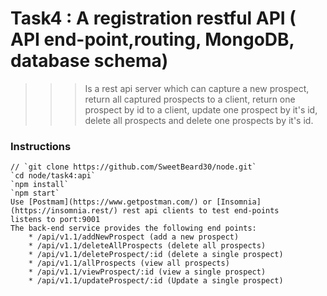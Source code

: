 # Task4 : A registration restful API ( API end-point,routing, MongoDB, database schema)
> > > Is a rest api server which can capture a new prospect, return all captured prospects to a client, return one prospect by id to a client, update one prospect by it's id, delete all prospects and delete one prospects by it's id.

### Instructions
    // `git clone https://github.com/SweetBeard30/node.git`
    `cd node/task4:api`
    `npm install`
    `npm start`
    Use [Postmam](https://www.getpostman.com/) or [Insomnia](https://insomnia.rest/) rest api clients to test end-points
    listens to port:9001
    The back-end service provides the following end points:
        * /api/v1.1/addNewProspect (add a new prospect)
        * /api/v1.1/deleteAllProspects (delete all prospects)
        * /api/v1.1/deleteProspect/:id (delete a single prospect)
        * /api/v1.1/allProspects (view all prospects)
        * /api/v1.1/viewProspect/:id (view a single prospect)
        * /api/v1.1/updateProspect/:id (Update a single prospect)